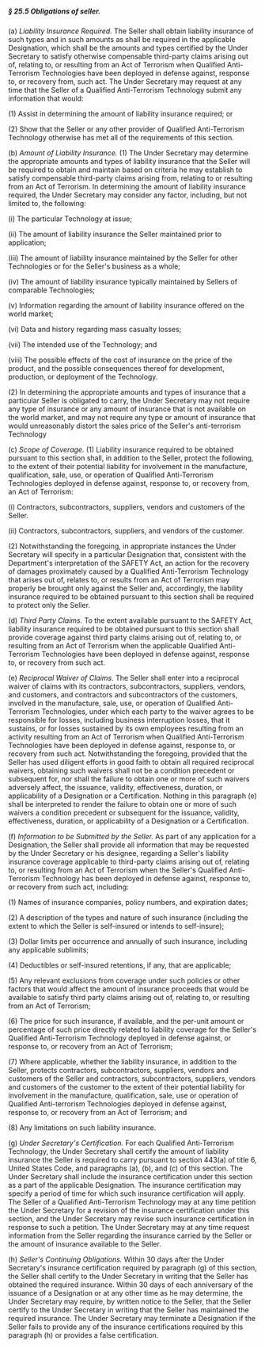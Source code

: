 ##### § 25.5 Obligations of seller. #####

(a) *Liability Insurance Required.* The Seller shall obtain liability insurance of such types and in such amounts as shall be required in the applicable Designation, which shall be the amounts and types certified by the Under Secretary to satisfy otherwise compensable third-party claims arising out of, relating to, or resulting from an Act of Terrorism when Qualified Anti-Terrorism Technologies have been deployed in defense against, response to, or recovery from, such act. The Under Secretary may request at any time that the Seller of a Qualified Anti-Terrorism Technology submit any information that would:

(1) Assist in determining the amount of liability insurance required; or

(2) Show that the Seller or any other provider of Qualified Anti-Terrorism Technology otherwise has met all of the requirements of this section.

(b) *Amount of Liability Insurance.* (1) The Under Secretary may determine the appropriate amounts and types of liability insurance that the Seller will be required to obtain and maintain based on criteria he may establish to satisfy compensable third-party claims arising from, relating to or resulting from an Act of Terrorism. In determining the amount of liability insurance required, the Under Secretary may consider any factor, including, but not limited to, the following:

(i) The particular Technology at issue;

(ii) The amount of liability insurance the Seller maintained prior to application;

(iii) The amount of liability insurance maintained by the Seller for other Technologies or for the Seller's business as a whole;

(iv) The amount of liability insurance typically maintained by Sellers of comparable Technologies;

(v) Information regarding the amount of liability insurance offered on the world market;

(vi) Data and history regarding mass casualty losses;

(vii) The intended use of the Technology; and

(viii) The possible effects of the cost of insurance on the price of the product, and the possible consequences thereof for development, production, or deployment of the Technology.

(2) In determining the appropriate amounts and types of insurance that a particular Seller is obligated to carry, the Under Secretary may not require any type of insurance or any amount of insurance that is not available on the world market, and may not require any type or amount of insurance that would unreasonably distort the sales price of the Seller's anti-terrorism Technology

(c) *Scope of Coverage.* (1) Liability insurance required to be obtained pursuant to this section shall, in addition to the Seller, protect the following, to the extent of their potential liability for involvement in the manufacture, qualification, sale, use, or operation of Qualified Anti-Terrorism Technologies deployed in defense against, response to, or recovery from, an Act of Terrorism:

(i) Contractors, subcontractors, suppliers, vendors and customers of the Seller.

(ii) Contractors, subcontractors, suppliers, and vendors of the customer.

(2) Notwithstanding the foregoing, in appropriate instances the Under Secretary will specify in a particular Designation that, consistent with the Department's interpretation of the SAFETY Act, an action for the recovery of damages proximately caused by a Qualified Anti-Terrorism Technology that arises out of, relates to, or results from an Act of Terrorism may properly be brought only against the Seller and, accordingly, the liability insurance required to be obtained pursuant to this section shall be required to protect only the Seller.

(d) *Third Party Claims.* To the extent available pursuant to the SAFETY Act, liability insurance required to be obtained pursuant to this section shall provide coverage against third party claims arising out of, relating to, or resulting from an Act of Terrorism when the applicable Qualified Anti-Terrorism Technologies have been deployed in defense against, response to, or recovery from such act.

(e) *Reciprocal Waiver of Claims.* The Seller shall enter into a reciprocal waiver of claims with its contractors, subcontractors, suppliers, vendors, and customers, and contractors and subcontractors of the customers, involved in the manufacture, sale, use, or operation of Qualified Anti-Terrorism Technologies, under which each party to the waiver agrees to be responsible for losses, including business interruption losses, that it sustains, or for losses sustained by its own employees resulting from an activity resulting from an Act of Terrorism when Qualified Anti-Terrorism Technologies have been deployed in defense against, response to, or recovery from such act. Notwithstanding the foregoing, provided that the Seller has used diligent efforts in good faith to obtain all required reciprocal waivers, obtaining such waivers shall not be a condition precedent or subsequent for, nor shall the failure to obtain one or more of such waivers adversely affect, the issuance, validity, effectiveness, duration, or applicability of a Designation or a Certification. Nothing in this paragraph (e) shall be interpreted to render the failure to obtain one or more of such waivers a condition precedent or subsequent for the issuance, validity, effectiveness, duration, or applicability of a Designation or a Certification.

(f) *Information to be Submitted by the Seller.* As part of any application for a Designation, the Seller shall provide all information that may be requested by the Under Secretary or his designee, regarding a Seller's liability insurance coverage applicable to third-party claims arising out of, relating to, or resulting from an Act of Terrorism when the Seller's Qualified Anti-Terrorism Technology has been deployed in defense against, response to, or recovery from such act, including:

(1) Names of insurance companies, policy numbers, and expiration dates;

(2) A description of the types and nature of such insurance (including the extent to which the Seller is self-insured or intends to self-insure);

(3) Dollar limits per occurrence and annually of such insurance, including any applicable sublimits;

(4) Deductibles or self-insured retentions, if any, that are applicable;

(5) Any relevant exclusions from coverage under such policies or other factors that would affect the amount of insurance proceeds that would be available to satisfy third party claims arising out of, relating to, or resulting from an Act of Terrorism;

(6) The price for such insurance, if available, and the per-unit amount or percentage of such price directly related to liability coverage for the Seller's Qualified Anti-Terrorism Technology deployed in defense against, or response to, or recovery from an Act of Terrorism;

(7) Where applicable, whether the liability insurance, in addition to the Seller, protects contractors, subcontractors, suppliers, vendors and customers of the Seller and contractors, subcontractors, suppliers, vendors and customers of the customer to the extent of their potential liability for involvement in the manufacture, qualification, sale, use or operation of Qualified Anti-terrorism Technologies deployed in defense against, response to, or recovery from an Act of Terrorism; and

(8) Any limitations on such liability insurance.

(g) *Under Secretary's Certification.* For each Qualified Anti-Terrorism Technology, the Under Secretary shall certify the amount of liability insurance the Seller is required to carry pursuant to section 443(a) of title 6, United States Code, and paragraphs (a), (b), and (c) of this section. The Under Secretary shall include the insurance certification under this section as a part of the applicable Designation. The insurance certification may specify a period of time for which such insurance certification will apply. The Seller of a Qualified Anti-Terrorism Technology may at any time petition the Under Secretary for a revision of the insurance certification under this section, and the Under Secretary may revise such insurance certification in response to such a petition. The Under Secretary may at any time request information from the Seller regarding the insurance carried by the Seller or the amount of insurance available to the Seller.

(h) *Seller's Continuing Obligations.* Within 30 days after the Under Secretary's insurance certification required by paragraph (g) of this section, the Seller shall certify to the Under Secretary in writing that the Seller has obtained the required insurance. Within 30 days of each anniversary of the issuance of a Designation or at any other time as he may determine, the Under Secretary may require, by written notice to the Seller, that the Seller certify to the Under Secretary in writing that the Seller has maintained the required insurance. The Under Secretary may terminate a Designation if the Seller fails to provide any of the insurance certifications required by this paragraph (h) or provides a false certification.